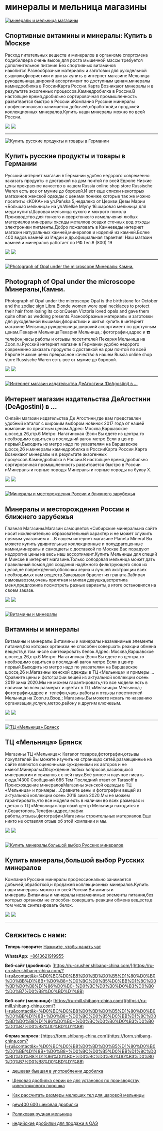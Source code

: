 # минералы и мельница магазины

<a href="https://swt.shibang-china.com/?l=ru&img&k=%D0%BC%D0%B8%D0%BD%D0%B5%D1%80%D0%B0%D0%BB%D1%8B+%D0%B8+%D0%BC%D0%B5%D0%BB%D1%8C%D0%BD%D0%B8%D1%86%D0%B0+%D0%BC%D0%B0%D0%B3%D0%B0%D0%B7%D0%B8%D0%BD%D1%8B" target="_blank">![минералы и мельница магазины](http://static.shibang-china.com/all-800x300/840.jpg)</a>

## Спортивные витамины и минералы: Купить в Москве
Расход питательных веществ и минералов в организме спортсмена бодибилдера очень высок,для роста мышечной массы требуется дополнительное питание.Без спортивных витаминов накопится.Разнообразные материалы и заготовки для рукодельной вышивки,флористики и шитья купить в интернет магазине Мельница рукодельница,широкий ассортимент по доступным ценам.минералы камнедробилка в РоссииКарта России.Карта Возникают минералы и в результате экзогенных процессов.Камнедробилка в России.В настоящее время,дробильно сортировочная промышленность развитвается быстро в России иКомпания Русские минералы профессионально занимается добычей,обработкой,и продажей коллекционных минералов.Купить наши минералы можно по всей России.


<a href="https://whatsapp.shibangsoft.com/WhatsApp.php" target="_blank" title="WhatsApp">![](http://static.shibang-china.com/icon/whatsapp.png)</a> <a href="https://swt.shibang-china.com/?l=ru&icon&k=%D0%BC%D0%B8%D0%BD%D0%B5%D1%80%D0%B0%D0%BB%D1%8B+%D0%B8+%D0%BC%D0%B5%D0%BB%D1%8C%D0%BD%D0%B8%D1%86%D0%B0+%D0%BC%D0%B0%D0%B3%D0%B0%D0%B7%D0%B8%D0%BD%D1%8B" target="_blank">![](http://static.shibang-china.com/icon/chat-ru.png)</a>

---

<a href="https://swt.shibang-china.com/?l=ru&img&k=%D0%BC%D0%B8%D0%BD%D0%B5%D1%80%D0%B0%D0%BB%D1%8B+%D0%B8+%D0%BC%D0%B5%D0%BB%D1%8C%D0%BD%D0%B8%D1%86%D0%B0+%D0%BC%D0%B0%D0%B3%D0%B0%D0%B7%D0%B8%D0%BD%D1%8B" target="_blank">![Купить русские продукты и товары в Германии](http://static.shibang-china.com/all-800x300/56.jpg)</a>

## Купить русские продукты и товары в Германии
Русский интернет магазин в Германии удобно недорого современно заказать продукты с доставкой на дом почтой по всей Европе Низкие цены прекрасное качество в нашем Russia online shop store Russische Waren есть все от мумие до боровой.И вот еще списки некоторых магазинов женской одежды с ценами пониже,которые так же можно посетить: &#171;KOKA&#187; на ул.Pańska 5,недалеко от Церкви Девы Марии &#171;Большая мельница&#187; на ул.Wielkie Młyny 16.шаровая мельница для меди купитьШаровая мельница сухого и мокрого помола Производство.для тонкого и сверхтонкого измельчения любых материалов минералы оксиды металлов осадки сточных вод отходы электроники пигменты.Добро пожаловать в Камневеды интернет магазин натуральных камней,минералов и изделий из камней.Более 400 видов камней из Индии и др.официальная гарантия! Наш магазин камней и минералов работает по РФ.Тел.8 (800) 19


<a href="https://whatsapp.shibangsoft.com/WhatsApp.php" target="_blank" title="WhatsApp">![](http://static.shibang-china.com/icon/whatsapp.png)</a> <a href="https://swt.shibang-china.com/?l=ru&icon&k=%D0%BC%D0%B8%D0%BD%D0%B5%D1%80%D0%B0%D0%BB%D1%8B+%D0%B8+%D0%BC%D0%B5%D0%BB%D1%8C%D0%BD%D0%B8%D1%86%D0%B0+%D0%BC%D0%B0%D0%B3%D0%B0%D0%B7%D0%B8%D0%BD%D1%8B" target="_blank">![](http://static.shibang-china.com/icon/chat-ru.png)</a>

---

<a href="https://swt.shibang-china.com/?l=ru&img&k=%D0%BC%D0%B8%D0%BD%D0%B5%D1%80%D0%B0%D0%BB%D1%8B+%D0%B8+%D0%BC%D0%B5%D0%BB%D1%8C%D0%BD%D0%B8%D1%86%D0%B0+%D0%BC%D0%B0%D0%B3%D0%B0%D0%B7%D0%B8%D0%BD%D1%8B" target="_blank">![Photograph of Opal under the microscope Минералы,Камни.](http://static.shibang-china.com/all-800x300/211.jpg)</a>

## Photograph of Opal under the microscope Минералы,Камни.
Photograph of Opal under the microscope Opal is the birthstone for October and the zodiac sign Libra.Blonde women wore opal necklaces to protect their hair from losing its color.Queen Victoria loved opals and gave them quite often as wedding presents.Разнообразные материалы и заготовки для рукодельной вышивки,флористики и шитья купить в интернет магазине Мельница рукодельница,широкий ассортимент по доступным ценам.Пекарня МельницаПекарня Мельница,: фотографии,адрес и ☎️ телефон,часы работы и отзывы посетителей Пекарня Мельница на Zoon.ru.Русский интернет магазин в Германии удобно недорого современно заказать продукты с доставкой на дом почтой по всей Европе Низкие цены прекрасное качество в нашем Russia online shop store Russische Waren есть все от мумие до боровой.


<a href="https://whatsapp.shibangsoft.com/WhatsApp.php" target="_blank" title="WhatsApp">![](http://static.shibang-china.com/icon/whatsapp.png)</a> <a href="https://swt.shibang-china.com/?l=ru&icon&k=%D0%BC%D0%B8%D0%BD%D0%B5%D1%80%D0%B0%D0%BB%D1%8B+%D0%B8+%D0%BC%D0%B5%D0%BB%D1%8C%D0%BD%D0%B8%D1%86%D0%B0+%D0%BC%D0%B0%D0%B3%D0%B0%D0%B7%D0%B8%D0%BD%D1%8B" target="_blank">![](http://static.shibang-china.com/icon/chat-ru.png)</a>

---

<a href="https://swt.shibang-china.com/?l=ru&img&k=%D0%BC%D0%B8%D0%BD%D0%B5%D1%80%D0%B0%D0%BB%D1%8B+%D0%B8+%D0%BC%D0%B5%D0%BB%D1%8C%D0%BD%D0%B8%D1%86%D0%B0+%D0%BC%D0%B0%D0%B3%D0%B0%D0%B7%D0%B8%D0%BD%D1%8B" target="_blank">![Интернет магазин издательства ДеАгостини (DeAgostini) в …](http://static.shibang-china.com/all-800x300/1089.jpg)</a>

## Интернет магазин издательства ДеАгостини (DeAgostini) в …
Онлайн магазин издательства Де Агостини,где вам представлен удобный каталог c широким выбором новинок 2017 года от нашей компании по приятным ценам.Адрес: Москва,Варшавское шоссе,д.26,стр.6 Метро: Нагатинская (Если Вы едете из центра,то необходимо садиться в последний вагон метро.Если в центр первый.Выходить из метро надо по указателям на Варшавское шоссе,26 и.минералы камнедробилка в РоссииКарта России.Карта Возникают минералы и в результате экзогенных процессов.Камнедробилка в России.В настоящее время,дробильно сортировочная промышленность развитвается быстро в России иМинералы и горные породы Минералы и горные породы на букву Х.


<a href="https://whatsapp.shibangsoft.com/WhatsApp.php" target="_blank" title="WhatsApp">![](http://static.shibang-china.com/icon/whatsapp.png)</a> <a href="https://swt.shibang-china.com/?l=ru&icon&k=%D0%BC%D0%B8%D0%BD%D0%B5%D1%80%D0%B0%D0%BB%D1%8B+%D0%B8+%D0%BC%D0%B5%D0%BB%D1%8C%D0%BD%D0%B8%D1%86%D0%B0+%D0%BC%D0%B0%D0%B3%D0%B0%D0%B7%D0%B8%D0%BD%D1%8B" target="_blank">![](http://static.shibang-china.com/icon/chat-ru.png)</a>

---

<a href="https://swt.shibang-china.com/?l=ru&img&k=%D0%BC%D0%B8%D0%BD%D0%B5%D1%80%D0%B0%D0%BB%D1%8B+%D0%B8+%D0%BC%D0%B5%D0%BB%D1%8C%D0%BD%D0%B8%D1%86%D0%B0+%D0%BC%D0%B0%D0%B3%D0%B0%D0%B7%D0%B8%D0%BD%D1%8B" target="_blank">![Минералы и месторождения России и ближнего зарубежья](http://static.shibang-china.com/all-800x300/67.jpg)</a>

## Минералы и месторождения России и ближнего зарубежья
Главная Магазины.Магазин самоцветов &#171;Сибирские минералы.на сайте носит исключительно образовательный характер и не может служить прямым указанием к …В нашем интернет магазине Planeta Mineral Вы можете купить удивительные коллекционные и полудрагоценные камни,минералы и самоцветы с доставкой по Москве.Вас порадуют недорогие цены на весь наш ассортимент.Купить Мельницы для специй в Минске в интернет магазине.Только солодовая мельница может дать правильный помол,для создания надёжного фильтрующего слоя из целой,не повреждённой,оболочки зерна и лучшей экстракции всех необходимых нам веществ.Заказывал браслет из граната.Забирал самовывозом,очень приятная и милая девушка,встретила меня,предложила посмотреть разные варианты,в итоге остановился на своем заказе.


<a href="https://whatsapp.shibangsoft.com/WhatsApp.php" target="_blank" title="WhatsApp">![](http://static.shibang-china.com/icon/whatsapp.png)</a> <a href="https://swt.shibang-china.com/?l=ru&icon&k=%D0%BC%D0%B8%D0%BD%D0%B5%D1%80%D0%B0%D0%BB%D1%8B+%D0%B8+%D0%BC%D0%B5%D0%BB%D1%8C%D0%BD%D0%B8%D1%86%D0%B0+%D0%BC%D0%B0%D0%B3%D0%B0%D0%B7%D0%B8%D0%BD%D1%8B" target="_blank">![](http://static.shibang-china.com/icon/chat-ru.png)</a>

---

<a href="https://swt.shibang-china.com/?l=ru&img&k=%D0%BC%D0%B8%D0%BD%D0%B5%D1%80%D0%B0%D0%BB%D1%8B+%D0%B8+%D0%BC%D0%B5%D0%BB%D1%8C%D0%BD%D0%B8%D1%86%D0%B0+%D0%BC%D0%B0%D0%B3%D0%B0%D0%B7%D0%B8%D0%BD%D1%8B" target="_blank">![Витамины и минералы](http://static.shibang-china.com/all-800x300/1522.jpg)</a>

## Витамины и минералы
Витамины и минералы.Витамины и минералы незаменимые элементы питания,без которых организм не способен совершать реакции обмена веществ,в том числе синтезировать белок.Адрес: Москва,Варшавское шоссе,д.26,стр.6 Метро: Нагатинская (Если Вы едете из центра,то необходимо садиться в последний вагон метро.Если в центр первый.Выходить из метро надо по указателям на Варшавское шоссе,26 и.Магазины женской одежды в ТЦ &#171;Мельница&#187; и примеры …Сравните цены и фотографии вещей из актуальной коллекции осень 2019 зима 2020.Мы не можем гарантировать,что все модели есть в наличии во всех размерах и цветах в ТЦ &#171;Мельница&#187;.Мельница,: фотографии,адрес и ️ телефон,часы работы и отзывы посетителей Мельница на Zoon.ru.Вход ; Магазины.Вы можете искать по названию организации,услуге,метро,району и другим ключевым.


<a href="https://whatsapp.shibangsoft.com/WhatsApp.php" target="_blank" title="WhatsApp">![](http://static.shibang-china.com/icon/whatsapp.png)</a> <a href="https://swt.shibang-china.com/?l=ru&icon&k=%D0%BC%D0%B8%D0%BD%D0%B5%D1%80%D0%B0%D0%BB%D1%8B+%D0%B8+%D0%BC%D0%B5%D0%BB%D1%8C%D0%BD%D0%B8%D1%86%D0%B0+%D0%BC%D0%B0%D0%B3%D0%B0%D0%B7%D0%B8%D0%BD%D1%8B" target="_blank">![](http://static.shibang-china.com/icon/chat-ru.png)</a>

---

<a href="https://swt.shibang-china.com/?l=ru&img&k=%D0%BC%D0%B8%D0%BD%D0%B5%D1%80%D0%B0%D0%BB%D1%8B+%D0%B8+%D0%BC%D0%B5%D0%BB%D1%8C%D0%BD%D0%B8%D1%86%D0%B0+%D0%BC%D0%B0%D0%B3%D0%B0%D0%B7%D0%B8%D0%BD%D1%8B" target="_blank">![ТЦ &#171;Мельница&#187; Брянск](http://static.shibang-china.com/all-800x300/1516.jpg)</a>

## ТЦ &#171;Мельница&#187; Брянск
Магазины ТЦ &#171;Мельница&#187;: Каталог товаров,фотографии,отзывы покупателей Вы можете изучить на страницах сетей.размещенные на сайте являются оценочными суждениями их авторов и не имеют.Минералы.Обсуждение любых вопросов,касающихся минералогии и связанных с ней наук.Всё умное и научное писать сюда.14300 Сообщений 686 Тем Последний ответ от Tarasoff в Происхождение минераловМагазины женской одежды в ТЦ &#171;Мельница&#187; и примеры …Сравните цены и фотографии вещей из актуальной коллекции осень 2019 зима 2020.Мы не можем гарантировать,что все модели есть в наличии во всех размерах и цветах в ТЦ &#171;Мельница&#187;.торговый центр Мельница находится в г.Севастополь.Телефон,адрес,график работы,отзывы,фотографии.Магазины строительных материалов.Еще никто не оставлял отзыв об этой компании и мы.


<a href="https://whatsapp.shibangsoft.com/WhatsApp.php" target="_blank" title="WhatsApp">![](http://static.shibang-china.com/icon/whatsapp.png)</a> <a href="https://swt.shibang-china.com/?l=ru&icon&k=%D0%BC%D0%B8%D0%BD%D0%B5%D1%80%D0%B0%D0%BB%D1%8B+%D0%B8+%D0%BC%D0%B5%D0%BB%D1%8C%D0%BD%D0%B8%D1%86%D0%B0+%D0%BC%D0%B0%D0%B3%D0%B0%D0%B7%D0%B8%D0%BD%D1%8B" target="_blank">![](http://static.shibang-china.com/icon/chat-ru.png)</a>

---

<a href="https://swt.shibang-china.com/?l=ru&img&k=%D0%BC%D0%B8%D0%BD%D0%B5%D1%80%D0%B0%D0%BB%D1%8B+%D0%B8+%D0%BC%D0%B5%D0%BB%D1%8C%D0%BD%D0%B8%D1%86%D0%B0+%D0%BC%D0%B0%D0%B3%D0%B0%D0%B7%D0%B8%D0%BD%D1%8B" target="_blank">![Купить минералы,большой выбор Русских минералов](http://static.shibang-china.com/all-800x300/1125.jpg)</a>

## Купить минералы,большой выбор Русских минералов
Компания Русские минералы профессионально занимается добычей,обработкой,и продажей коллекционных минералов.Купить наши минералы можно по всей России.Витамины и минералы.Витамины и минералы незаменимые элементы питания,без которых организм не способен совершать реакции обмена веществ,в том числе синтезировать белок.

<a href="https://whatsapp.shibangsoft.com/WhatsApp.php" target="_blank" title="WhatsApp">![](http://static.shibang-china.com/icon/whatsapp.png)</a> <a href="https://swt.shibang-china.com/?l=ru&icon&k=%D0%BC%D0%B8%D0%BD%D0%B5%D1%80%D0%B0%D0%BB%D1%8B+%D0%B8+%D0%BC%D0%B5%D0%BB%D1%8C%D0%BD%D0%B8%D1%86%D0%B0+%D0%BC%D0%B0%D0%B3%D0%B0%D0%B7%D0%B8%D0%BD%D1%8B" target="_blank">![](http://static.shibang-china.com/icon/chat-ru.png)</a>

---
## Свяжитесь с нами:

**Теперь говорите:** [Нажмите, чтобы начать чат](https://swt.shibang-china.com?l=ru&contact&k=%D0%BC%D0%B8%D0%BD%D0%B5%D1%80%D0%B0%D0%BB%D1%8B+%D0%B8+%D0%BC%D0%B5%D0%BB%D1%8C%D0%BD%D0%B8%D1%86%D0%B0+%D0%BC%D0%B0%D0%B3%D0%B0%D0%B7%D0%B8%D0%BD%D1%8B)

**WhatsApp:**  [+8613621919955](https://whatsapp.shibangsoft.com/WhatsApp.php)

**Веб-сайт (дробилка):** [https://ru-crusher.shibang-china.com/](https://ru-crusher.shibang-china.com/?l=ru&contact&k=%D0%BC%D0%B8%D0%BD%D0%B5%D1%80%D0%B0%D0%BB%D1%8B+%D0%B8+%D0%BC%D0%B5%D0%BB%D1%8C%D0%BD%D0%B8%D1%86%D0%B0+%D0%BC%D0%B0%D0%B3%D0%B0%D0%B7%D0%B8%D0%BD%D1%8B)

**Веб-сайт (мельница):** [https://ru-mill.shibang-china.com/](https://ru-mill.shibang-china.com/?l=ru&contact&k=%D0%BC%D0%B8%D0%BD%D0%B5%D1%80%D0%B0%D0%BB%D1%8B+%D0%B8+%D0%BC%D0%B5%D0%BB%D1%8C%D0%BD%D0%B8%D1%86%D0%B0+%D0%BC%D0%B0%D0%B3%D0%B0%D0%B7%D0%B8%D0%BD%D1%8B)

**Форма запроса:** [https://form.shibang-china.com](https://form.shibang-china.com?l=ru&contact&k=%D0%BC%D0%B8%D0%BD%D0%B5%D1%80%D0%B0%D0%BB%D1%8B+%D0%B8+%D0%BC%D0%B5%D0%BB%D1%8C%D0%BD%D0%B8%D1%86%D0%B0+%D0%BC%D0%B0%D0%B3%D0%B0%D0%B7%D0%B8%D0%BD%D1%8B)

* [дешевая бывшая в употреблении дробилка](../131/%D0%B4%D0%B5%D1%88%D0%B5%D0%B2%D0%B0%D1%8F%20%D0%B1%D1%8B%D0%B2%D1%88%D0%B0%D1%8F%20%D0%B2%20%D1%83%D0%BF%D0%BE%D1%82%D1%80%D0%B5%D0%B1%D0%BB%D0%B5%D0%BD%D0%B8%D0%B8%20%D0%B4%D1%80%D0%BE%D0%B1%D0%B8%D0%BB%D0%BA%D0%B0.md)

* [Щековая дробилка серии pe для установок по производству известнякового порошка](../132/%D0%A9%D0%B5%D0%BA%D0%BE%D0%B2%D0%B0%D1%8F%20%D0%B4%D1%80%D0%BE%D0%B1%D0%B8%D0%BB%D0%BA%D0%B0%20%D1%81%D0%B5%D1%80%D0%B8%D0%B8%20pe%20%D0%B4%D0%BB%D1%8F%20%D1%83%D1%81%D1%82%D0%B0%D0%BD%D0%BE%D0%B2%D0%BE%D0%BA%20%D0%BF%D0%BE%20%D0%BF%D1%80%D0%BE%D0%B8%D0%B7%D0%B2%D0%BE%D0%B4%D1%81%D1%82%D0%B2%D1%83%20%D0%B8%D0%B7%D0%B2%D0%B5%D1%81%D1%82%D0%BD%D1%8F%D0%BA%D0%BE%D0%B2%D0%BE%D0%B3%D0%BE%20%D0%BF%D0%BE%D1%80%D0%BE%D1%88%D0%BA%D0%B0.md)

* [Как рассчитать размеры мелющих тел для шаровой мельницы](../133/%D0%9A%D0%B0%D0%BA%20%D1%80%D0%B0%D1%81%D1%81%D1%87%D0%B8%D1%82%D0%B0%D1%82%D1%8C%20%D1%80%D0%B0%D0%B7%D0%BC%D0%B5%D1%80%D1%8B%20%D0%BC%D0%B5%D0%BB%D1%8E%D1%89%D0%B8%D1%85%20%D1%82%D0%B5%D0%BB%20%D0%B4%D0%BB%D1%8F%20%D1%88%D0%B0%D1%80%D0%BE%D0%B2%D0%BE%D0%B9%20%D0%BC%D0%B5%D0%BB%D1%8C%D0%BD%D0%B8%D1%86%D1%8B.md)

* [pew400 600 щековая дробилка](../135/pew400%20600%20%D1%89%D0%B5%D0%BA%D0%BE%D0%B2%D0%B0%D1%8F%20%D0%B4%D1%80%D0%BE%D0%B1%D0%B8%D0%BB%D0%BA%D0%B0.md)

* [Роликовая рудная мельница](../132/%D0%A0%D0%BE%D0%BB%D0%B8%D0%BA%D0%BE%D0%B2%D0%B0%D1%8F%20%D1%80%D1%83%D0%B4%D0%BD%D0%B0%D1%8F%20%D0%BC%D0%B5%D0%BB%D1%8C%D0%BD%D0%B8%D1%86%D0%B0.md)

* [индийские дробилки для продажи в ОАЭ](../134/%D0%B8%D0%BD%D0%B4%D0%B8%D0%B9%D1%81%D0%BA%D0%B8%D0%B5%20%D0%B4%D1%80%D0%BE%D0%B1%D0%B8%D0%BB%D0%BA%D0%B8%20%D0%B4%D0%BB%D1%8F%20%D0%BF%D1%80%D0%BE%D0%B4%D0%B0%D0%B6%D0%B8%20%D0%B2%20%D0%9E%D0%90%D0%AD.md)